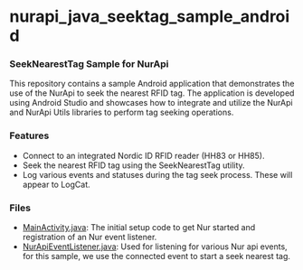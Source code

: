 # nurapi_java_seektag_sample_android
###  SeekNearestTag Sample for NurApi
This repository contains a sample Android application that demonstrates the use of the NurApi to seek the nearest RFID tag. The application is developed using Android Studio and showcases how to integrate and utilize the NurApi and NurApi Utils libraries to perform tag seeking operations.

### Features
- Connect to an integrated Nordic ID RFID reader (HH83 or HH85).
- Seek the nearest RFID tag using the SeekNearestTag utility.
- Log various events and statuses during the tag seek process. These will appear to LogCat.

### Files

- [MainActivity.java](https://github.com/NordicID/nurapi_java_seektag_sample_android/blob/main/src/app/src/main/java/com/example/myapplication/MainActivity.java): The initial setup code to get Nur started and registration of an Nur event listener.
- [NurApiEventListener.java](https://github.com/NordicID/nurapi_java_seektag_sample_android/blob/main/src/app/src/main/java/com/example/myapplication/NurApiEventListener.java): Used for listening for various Nur api events, for this sample, we use the connected event to start a seek nearest tag.
